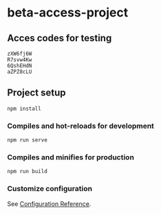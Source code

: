 # beta-access-project

## Acces codes for testing

```
zXW6fj6W
R7svw4Kw
6QshEHdN
aZPZ8cLU
```

## Project setup

```
npm install
```

### Compiles and hot-reloads for development

```
npm run serve
```

### Compiles and minifies for production

```
npm run build
```

### Customize configuration

See [Configuration Reference](https://cli.vuejs.org/config/).
